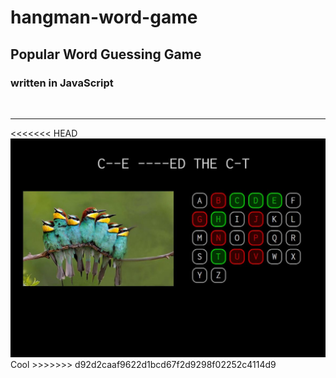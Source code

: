 # hangman-word-game

<h2>Popular Word Guessing Game</h2>
<h3>written in <strong>JavaScript</strong> <br/>
</h3>
<br>
<hr>
<<<<<<< HEAD

<img src="img/screen1.png">
Cool
>>>>>>> d92d2caaf9622d1bcd67f2d9298f02252c4114d9
